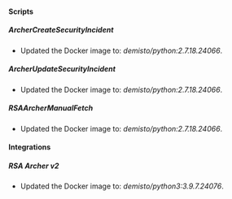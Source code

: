 
#### Scripts
##### ArcherCreateSecurityIncident
- Updated the Docker image to: *demisto/python:2.7.18.24066*.
##### ArcherUpdateSecurityIncident
- Updated the Docker image to: *demisto/python:2.7.18.24066*.
##### RSAArcherManualFetch
- Updated the Docker image to: *demisto/python:2.7.18.24066*.

#### Integrations
##### RSA Archer v2
- Updated the Docker image to: *demisto/python3:3.9.7.24076*.